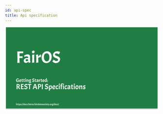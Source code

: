 ```yaml
---
id: api-spec
title: Api specification
---
```


[![FairOS API Specifications](./thumbnails/fairOS-api-specification.png)](https://drive.google.com/file/d/1N-dWdE3FoTGs4gQXDlhmY3ku4Vjc7elN/view "FairOS API Specifications")